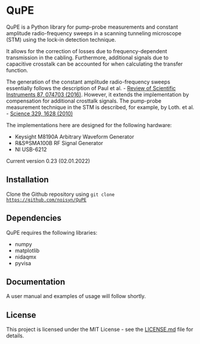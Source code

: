 # QuPE
QuPE is a Python library for pump-probe measurements and constant amplitude radio-frequency sweeps in a scanning tunneling microscope (STM) using the lock-in detection technique.

It allows for the correction of losses due to frequency-dependent transmission in the cabling. Furthermore, additional signals due to capacitive crosstalk can be accounted for when calculating the transfer function.

The generation of the constant amplitude radio-frequency sweeps essentially follows the description of Paul et al. - [Review of Scientific Instruments 87, 074703 (2016)](https://doi.org/10.1063/1.4955446). However, it extends the implementation by compensation for additional crosttalk signals. The pump-probe measurement technique in the STM is described, for example, by Loth. et al. - [Science 329, 1628 (2010)](https://doi.org/10.1126/science.1191688)

The implementations here are designed for the following hardware:
- Keysight M8190A Arbitrary Waveform Generator
- R&S®SMA100B RF Signal Generator
- NI USB-6212

Current version 0.23 (02.01.2022)

## Installation
Clone the Github repository using
<code>git clone https://github.com/noisyn/QuPE</code>

## Dependencies
QuPE requires the following libraries:
- numpy
- matplotlib
- nidaqmx
- pyvisa

## Documentation
A user manual and examples of usage will follow shortly.

## License
This project is licensed under the MIT License - see the [LICENSE.md](LICENSE.md) file for details.